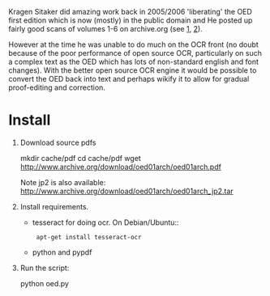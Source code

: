 Kragen Sitaker did amazing work back in 2005/2006 'liberating' the OED first
edition which is now (mostly) in the public domain and He posted up fairly
good scans of volumes 1-6 on archive.org (see [1], [2]).

However at the time he was unable to do much on the OCR front (no doubt because
of the poor performance of open source OCR, particularly on such a complex text
as the OED which has lots of non-standard english and font changes). With the
better open source OCR engine it would be possible to convert the OED back into
text and perhaps wikify it to allow for gradual proof-editing and correction.

[1]: <http://blog.okfn.org/2006/03/17/open-version-of-the-oed/>
[2]: <http://lists.canonical.org/pipermail/kragen-tol/2006-March/000816.html>

Install
=======

1. Download source pdfs

    mkdir cache/pdf
    cd cache/pdf
    wget http://www.archive.org/download/oed01arch/oed01arch.pdf

   Note jp2 is also available:
   http://www.archive.org/download/oed01arch/oed01arch_jp2.tar   

2. Install requirements.

   * tesseract for doing ocr. On Debian/Ubuntu:: 

          apt-get install tesseract-ocr

   * python and pypdf

3. Run the script:

      python oed.py

